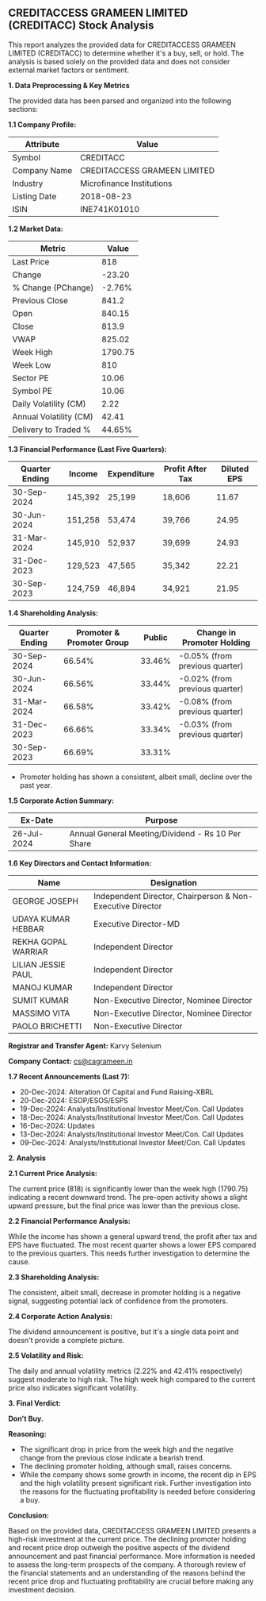 ## CREDITACCESS GRAMEEN LIMITED (CREDITACC) Stock Analysis

This report analyzes the provided data for CREDITACCESS GRAMEEN LIMITED (CREDITACC) to determine whether it's a buy, sell, or hold.  The analysis is based solely on the provided data and does not consider external market factors or sentiment.

**1. Data Preprocessing & Key Metrics**

The provided data has been parsed and organized into the following sections:

**1.1 Company Profile:**

| Attribute             | Value                               |
|----------------------|---------------------------------------|
| Symbol                | CREDITACC                           |
| Company Name          | CREDITACCESS GRAMEEN LIMITED         |
| Industry              | Microfinance Institutions            |
| Listing Date          | 2018-08-23                           |
| ISIN                  | INE741K01010                         |


**1.2 Market Data:**

| Metric                | Value     |
|-----------------------|------------|
| Last Price            | 818        |
| Change                | -23.20     |
| % Change (PChange)    | -2.76%     |
| Previous Close        | 841.2      |
| Open                  | 840.15     |
| Close                 | 813.9      |
| VWAP                  | 825.02     |
| Week High             | 1790.75    |
| Week Low              | 810        |
| Sector PE             | 10.06      |
| Symbol PE             | 10.06      |
| Daily Volatility (CM)| 2.22       |
| Annual Volatility (CM)| 42.41      |
| Delivery to Traded % | 44.65%     |


**1.3 Financial Performance (Last Five Quarters):**

| Quarter Ending       | Income      | Expenditure | Profit After Tax | Diluted EPS |
|-----------------------|-------------|-------------|-----------------|-------------|
| 30-Sep-2024          | 145,392     | 25,199      | 18,606          | 11.67       |
| 30-Jun-2024          | 151,258     | 53,474      | 39,766          | 24.95       |
| 31-Mar-2024          | 145,910     | 52,937      | 39,699          | 24.93       |
| 31-Dec-2023          | 129,523     | 47,565      | 35,342          | 22.21       |
| 30-Sep-2023          | 124,759     | 46,894      | 34,921          | 21.95       |


**1.4 Shareholding Analysis:**

| Quarter Ending | Promoter & Promoter Group | Public | Change in Promoter Holding |
|-----------------|---------------------------|--------|-----------------------------|
| 30-Sep-2024    | 66.54%                     | 33.46% | -0.05% (from previous quarter) |
| 30-Jun-2024    | 66.56%                     | 33.44% | -0.02% (from previous quarter) |
| 31-Mar-2024    | 66.58%                     | 33.42% | -0.08% (from previous quarter) |
| 31-Dec-2023    | 66.66%                     | 33.34% | -0.03% (from previous quarter) |
| 30-Sep-2023    | 66.69%                     | 33.31% |                             |

* Promoter holding has shown a consistent, albeit small, decline over the past year.


**1.5 Corporate Action Summary:**

| Ex-Date    | Purpose                                      |
|------------|----------------------------------------------|
| 26-Jul-2024 | Annual General Meeting/Dividend - Rs 10 Per Share |


**1.6 Key Directors and Contact Information:**

| Name                  | Designation                               |
|-----------------------|-------------------------------------------|
| GEORGE JOSEPH          | Independent Director, Chairperson & Non-Executive Director |
| UDAYA KUMAR HEBBAR    | Executive Director-MD                     |
| REKHA GOPAL WARRIAR   | Independent Director                       |
| LILIAN JESSIE PAUL    | Independent Director                       |
| MANOJ KUMAR           | Independent Director                       |
| SUMIT KUMAR           | Non-Executive Director, Nominee Director   |
| MASSIMO VITA          | Non-Executive Director, Nominee Director   |
| PAOLO BRICHETTI       | Non-Executive Director                     |

**Registrar and Transfer Agent:** Karvy Selenium

**Company Contact:** cs@cagrameen.in


**1.7 Recent Announcements (Last 7):**

* 20-Dec-2024: Alteration Of Capital and Fund Raising-XBRL
* 20-Dec-2024: ESOP/ESOS/ESPS
* 19-Dec-2024: Analysts/Institutional Investor Meet/Con. Call Updates
* 18-Dec-2024: Analysts/Institutional Investor Meet/Con. Call Updates
* 16-Dec-2024: Updates
* 13-Dec-2024: Analysts/Institutional Investor Meet/Con. Call Updates
* 09-Dec-2024: Analysts/Institutional Investor Meet/Con. Call Updates


**2. Analysis**

**2.1 Current Price Analysis:**

The current price (818) is significantly lower than the week high (1790.75) indicating a recent downward trend.  The pre-open activity shows a slight upward pressure, but the final price was lower than the previous close.

**2.2 Financial Performance Analysis:**

While the income has shown a general upward trend, the profit after tax and EPS have fluctuated.  The most recent quarter shows a lower EPS compared to the previous quarters.  This needs further investigation to determine the cause.

**2.3 Shareholding Analysis:**

The consistent, albeit small, decrease in promoter holding is a negative signal, suggesting potential lack of confidence from the promoters.

**2.4 Corporate Action Analysis:**

The dividend announcement is positive, but it's a single data point and doesn't provide a complete picture.

**2.5 Volatility and Risk:**

The daily and annual volatility metrics (2.22% and 42.41% respectively) suggest moderate to high risk.  The high week high compared to the current price also indicates significant volatility.

**3. Final Verdict:**

**Don't Buy.**

**Reasoning:**

* The significant drop in price from the week high and the negative change from the previous close indicate a bearish trend.
* The declining promoter holding, although small, raises concerns.
* While the company shows some growth in income, the recent dip in EPS and the high volatility present significant risk.  Further investigation into the reasons for the fluctuating profitability is needed before considering a buy.

**Conclusion:**

Based on the provided data, CREDITACCESS GRAMEEN LIMITED presents a high-risk investment at the current price.  The declining promoter holding and recent price drop outweigh the positive aspects of the dividend announcement and past financial performance.  More information is needed to assess the long-term prospects of the company.  A thorough review of the financial statements and an understanding of the reasons behind the recent price drop and fluctuating profitability are crucial before making any investment decision.
